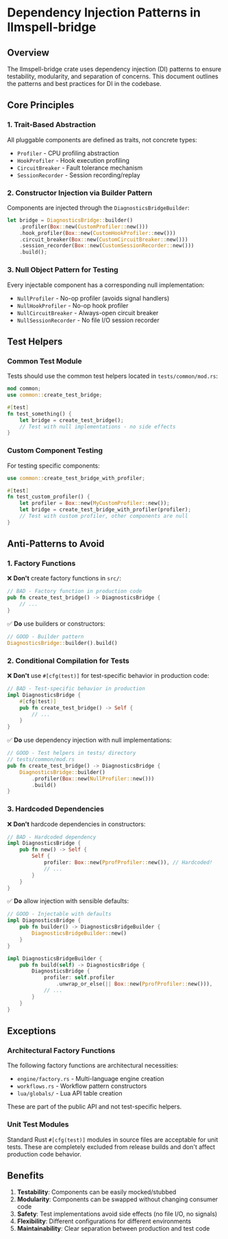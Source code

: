# Dependency Injection Patterns in llmspell-bridge

## Overview

The llmspell-bridge crate uses dependency injection (DI) patterns to ensure testability, modularity, and separation of concerns. This document outlines the patterns and best practices for DI in the codebase.

## Core Principles

### 1. Trait-Based Abstraction
All pluggable components are defined as traits, not concrete types:
- `Profiler` - CPU profiling abstraction
- `HookProfiler` - Hook execution profiling
- `CircuitBreaker` - Fault tolerance mechanism
- `SessionRecorder` - Session recording/replay

### 2. Constructor Injection via Builder Pattern
Components are injected through the `DiagnosticsBridgeBuilder`:

```rust
let bridge = DiagnosticsBridge::builder()
    .profiler(Box::new(CustomProfiler::new()))
    .hook_profiler(Box::new(CustomHookProfiler::new()))
    .circuit_breaker(Box::new(CustomCircuitBreaker::new()))
    .session_recorder(Box::new(CustomSessionRecorder::new()))
    .build();
```

### 3. Null Object Pattern for Testing
Every injectable component has a corresponding null implementation:
- `NullProfiler` - No-op profiler (avoids signal handlers)
- `NullHookProfiler` - No-op hook profiler
- `NullCircuitBreaker` - Always-open circuit breaker
- `NullSessionRecorder` - No file I/O session recorder

## Test Helpers

### Common Test Module
Tests should use the common test helpers located in `tests/common/mod.rs`:

```rust
mod common;
use common::create_test_bridge;

#[test]
fn test_something() {
    let bridge = create_test_bridge();
    // Test with null implementations - no side effects
}
```

### Custom Component Testing
For testing specific components:

```rust
use common::create_test_bridge_with_profiler;

#[test]
fn test_custom_profiler() {
    let profiler = Box::new(MyCustomProfiler::new());
    let bridge = create_test_bridge_with_profiler(profiler);
    // Test with custom profiler, other components are null
}
```

## Anti-Patterns to Avoid

### 1. Factory Functions
❌ **Don't** create factory functions in `src/`:
```rust
// BAD - Factory function in production code
pub fn create_test_bridge() -> DiagnosticsBridge {
    // ...
}
```

✅ **Do** use builders or constructors:
```rust
// GOOD - Builder pattern
DiagnosticsBridge::builder().build()
```

### 2. Conditional Compilation for Tests
❌ **Don't** use `#[cfg(test)]` for test-specific behavior in production code:
```rust
// BAD - Test-specific behavior in production
impl DiagnosticsBridge {
    #[cfg(test)]
    pub fn create_test_bridge() -> Self {
        // ...
    }
}
```

✅ **Do** use dependency injection with null implementations:
```rust
// GOOD - Test helpers in tests/ directory
// tests/common/mod.rs
pub fn create_test_bridge() -> DiagnosticsBridge {
    DiagnosticsBridge::builder()
        .profiler(Box::new(NullProfiler::new()))
        .build()
}
```

### 3. Hardcoded Dependencies
❌ **Don't** hardcode dependencies in constructors:
```rust
// BAD - Hardcoded dependency
impl DiagnosticsBridge {
    pub fn new() -> Self {
        Self {
            profiler: Box::new(PprofProfiler::new()), // Hardcoded!
            // ...
        }
    }
}
```

✅ **Do** allow injection with sensible defaults:
```rust
// GOOD - Injectable with defaults
impl DiagnosticsBridge {
    pub fn builder() -> DiagnosticsBridgeBuilder {
        DiagnosticsBridgeBuilder::new()
    }
}

impl DiagnosticsBridgeBuilder {
    pub fn build(self) -> DiagnosticsBridge {
        DiagnosticsBridge {
            profiler: self.profiler
                .unwrap_or_else(|| Box::new(PprofProfiler::new())),
            // ...
        }
    }
}
```

## Exceptions

### Architectural Factory Functions
The following factory functions are architectural necessities:
- `engine/factory.rs` - Multi-language engine creation
- `workflows.rs` - Workflow pattern constructors
- `lua/globals/` - Lua API table creation

These are part of the public API and not test-specific helpers.

### Unit Test Modules
Standard Rust `#[cfg(test)]` modules in source files are acceptable for unit tests. These are completely excluded from release builds and don't affect production code behavior.

## Benefits

1. **Testability**: Components can be easily mocked/stubbed
2. **Modularity**: Components can be swapped without changing consumer code
3. **Safety**: Test implementations avoid side effects (no file I/O, no signals)
4. **Flexibility**: Different configurations for different environments
5. **Maintainability**: Clear separation between production and test code